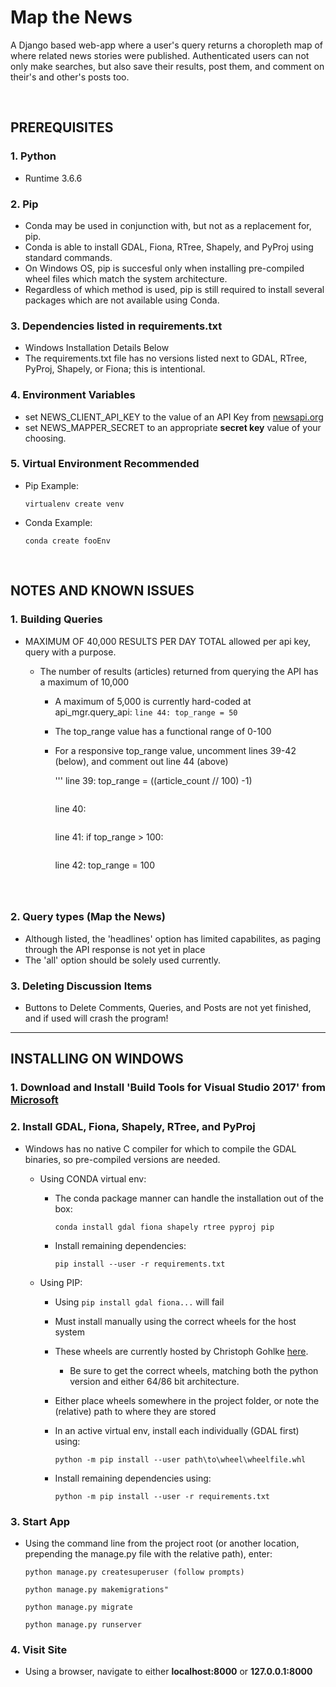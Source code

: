 # Map the News

A Django based web-app where a user's query returns a choropleth map of where related news stories were published. Authenticated users can not only make searches, but also save their results, post them, and comment on their's and other's posts too. 

<br>

## PREREQUISITES


### 1. Python

* Runtime 3.6.6



### 2. Pip

* Conda may be used in conjunction with, but not as a replacement for, pip. 
* Conda is able to install GDAL, Fiona, RTree, Shapely, and PyProj using standard commands. 
* On Windows OS, pip is succesful only when installing pre-compiled wheel files which match the system architecture.  
* Regardless of which method is used, pip is still required to install several packages which are not available using Conda. 



### 3. Dependencies listed in requirements.txt

* Windows Installation Details Below
* The requirements.txt file has no versions listed next to GDAL, RTree, PyProj, Shapely, or Fiona; this is intentional.



### 4. Environment Variables

* set NEWS_CLIENT_API_KEY to the value of an API Key from [newsapi.org](https://www.newsapi.org)
* set NEWS_MAPPER_SECRET to an appropriate **secret key** value of your choosing.



### 5. Virtual Environment Recommended

* Pip Example:
  ```
  virtualenv create venv
  ```
* Conda Example:
  ```
  conda create fooEnv
  ```

<br>

## NOTES AND KNOWN ISSUES

### 1. Building Queries
     
   * MAXIMUM OF 40,000 RESULTS PER DAY TOTAL allowed per api key, query with a purpose.
        
      * The number of results (articles) returned from querying the API has a maximum of 10,000
        
        * A maximum of 5,000 is currently hard-coded at api_mgr.query_api:
        ` line 44: top_range = 50 `
            
        * The top_range value has a functional range of 0-100
        
        * For a responsive top_range value, uncomment lines 39-42 (below), and comment out line 44 (above)
        
          '''
          line 39: top_range = ((article_count // 100) -1)
          ```
          
          ```
          line 40:
          ```
          
          ```
          line 41: if top_range > 100:
          ```
          
          ```
          line 42:    top_range = 100
          ```
    
 
### 2. Query types (Map the News)
* Although listed, the 'headlines' option has limited capabilites, as paging through the API response is not yet in place
* The 'all' option should be solely used currently. 

   
### 3. Deleting Discussion Items
* Buttons to Delete Comments, Queries, and Posts are not yet finished, and if used will crash the program!

<hr>


## INSTALLING ON WINDOWS

### 1. Download and Install 'Build Tools for Visual Studio 2017' from [Microsoft](https://visualstudio.microsoft.com/downloads/)

### 2. Install GDAL, Fiona, Shapely, RTree, and PyProj
   
   * Windows has no native C compiler for which to compile the GDAL binaries, so pre-compiled versions are needed. 
    
        * Using CONDA virtual env:
        
            * The conda package manner can handle the installation out of the box:
               ```
               conda install gdal fiona shapely rtree pyproj pip
               ```
                
            * Install remaining dependencies:
              ```
              pip install --user -r requirements.txt
              ```
                
           
        * Using PIP:
        
            * Using ```pip install gdal fiona...``` will fail
            
            * Must install manually using the correct wheels for the host system
            
            * These wheels are currently hosted by Christoph Gohlke <a href="https://www.lfd.uci.edu/~gohlke/pythonlibs/">here</a>.
                * Be sure to get the correct wheels, matching both the python version and either 64/86 bit architecture. 
                
            * Either place wheels somewhere in the project folder, or note the (relative) path to where they are stored
            
            * In an active virtual env, install each individually (GDAL first) using:
              ```
              python -m pip install --user path\to\wheel\wheelfile.whl
              ```
                
            * Install remaining dependencies using:
              ```
              python -m pip install --user -r requirements.txt
              ```
                
                
                
### 3. Start App
* Using the command line from the project root (or another location, prepending the manage.py file with the relative path), enter:

  ```
  python manage.py createsuperuser (follow prompts)
  ```
  
  ```
  python manage.py makemigrations"
  ```   
  
  ``` 
  python manage.py migrate
  ```
 
  ```   
  python manage.py runserver
  ```
            
          
          
### 4. Visit Site
* Using a browser, navigate to either **localhost:8000** or **127.0.0.1:8000**
      
      
      
      
   
